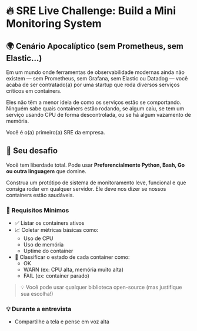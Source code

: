 # 🔥 SRE Live Challenge: Build a Mini Monitoring System

## 🌍 Cenário Apocalíptico (sem Prometheus, sem Elastic...)

Em um mundo onde ferramentas de observabilidade modernas ainda não existem — sem Prometheus, sem Grafana, sem Elastic ou Datadog — você acaba de ser contratado(a) por uma startup que roda diversos serviços críticos em containers.

Eles não têm a menor ideia de como os serviços estão se comportando. Ninguém sabe quais containers estão rodando, se algum caiu, se tem um serviço usando CPU de forma descontrolada, ou se há algum vazamento de memória.

Você é o(a) primeiro(a) SRE da empresa.

## 🧠 Seu desafio

Você tem liberdade total. Pode usar **Preferencialmente Python, Bash, Go ou outra linguagem** que domine.

Construa um protótipo de sistema de monitoramento leve, funcional e que consiga rodar em qualquer servidor. Ele deve nos dizer se nossos containers estão saudáveis.

### 🔧 Requisitos Mínimos

- ✅ Listar os containers ativos
- 📈 Coletar métricas básicas como:
  - Uso de CPU
  - Uso de memória
  - Uptime do container
- 🚦 Classificar o estado de cada container como:
  - OK
  - WARN (ex: CPU alta, memória muito alta)
  - FAIL (ex: container parado)

> 💡 Você pode usar qualquer biblioteca open-source (mas justifique sua escolha!)

### 💡 Durante a entrevista
- Compartilhe a tela e pense em voz alta
